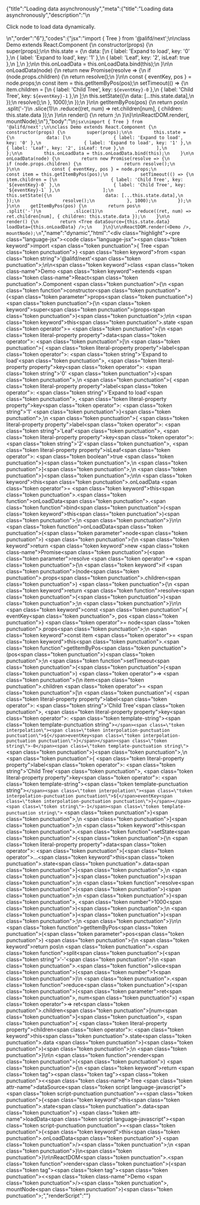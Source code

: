 {"title":"Loading data asynchronously","meta":{"title":"Loading data asynchronously","description":"\n<p>Click node to load data dynamically.</p>\n","order":"6"},"codes":{"jsx":"import { Tree } from '@alifd/next';\n\nclass Demo extends React.Component {\n    constructor(props) {\n        super(props);\n\n        this.state = {\n            data: [\n                { label: 'Expand to load', key: '0' },\n                { label: 'Expand to load', key: '1' },\n                { label: 'Leaf', key: '2', isLeaf: true },\n            ],\n        };\n\n        this.onLoadData = this.onLoadData.bind(this);\n    }\n\n    onLoadData(node) {\n        return new Promise(resolve => {\n            if (node.props.children) {\n                return resolve();\n            }\n\n            const { eventKey, pos } = node.props;\n            const item = this.getItemByPos(pos);\n            setTimeout(() => {\n                item.children = [\n                    { label: 'Child Tree', key: `${eventKey}-0` },\n                    { label: 'Child Tree', key: `${eventKey}-1` },\n                ];\n                this.setState({\n                    data: [...this.state.data],\n                });\n                resolve();\n            }, 1000);\n        });\n    }\n\n    getItemByPos(pos) {\n        return pos\n            .split('-')\n            .slice(1)\n            .reduce((ret, num) => ret.children[num], { children: this.state.data });\n    }\n\n    render() {\n        return <Tree dataSource={this.state.data} loadData={this.onLoadData} />;\n    }\n}\n\nReactDOM.render(<Demo />, mountNode);\n"},"body":"\n````jsx\nimport { Tree } from '@alifd/next';\n\nclass Demo extends React.Component {\n    constructor(props) {\n        super(props);\n\n        this.state = {\n            data: [\n                { label: 'Expand to load', key: '0' },\n                { label: 'Expand to load', key: '1' },\n                { label: 'Leaf', key: '2', isLeaf: true },\n            ],\n        };\n\n        this.onLoadData = this.onLoadData.bind(this);\n    }\n\n    onLoadData(node) {\n        return new Promise(resolve => {\n            if (node.props.children) {\n                return resolve();\n            }\n\n            const { eventKey, pos } = node.props;\n            const item = this.getItemByPos(pos);\n            setTimeout(() => {\n                item.children = [\n                    { label: 'Child Tree', key: `${eventKey}-0` },\n                    { label: 'Child Tree', key: `${eventKey}-1` },\n                ];\n                this.setState({\n                    data: [...this.state.data],\n                });\n                resolve();\n            }, 1000);\n        });\n    }\n\n    getItemByPos(pos) {\n        return pos\n            .split('-')\n            .slice(1)\n            .reduce((ret, num) => ret.children[num], { children: this.state.data });\n    }\n\n    render() {\n        return <Tree dataSource={this.state.data} loadData={this.onLoadData} />;\n    }\n}\n\nReactDOM.render(<Demo />, mountNode);\n````","name":"dynamic","html":"<script>(function(){'use strict';\n\nvar _createClass = function () { function defineProperties(target, props) { for (var i = 0; i < props.length; i++) { var descriptor = props[i]; descriptor.enumerable = descriptor.enumerable || false; descriptor.configurable = true; if (\"value\" in descriptor) descriptor.writable = true; Object.defineProperty(target, descriptor.key, descriptor); } } return function (Constructor, protoProps, staticProps) { if (protoProps) defineProperties(Constructor.prototype, protoProps); if (staticProps) defineProperties(Constructor, staticProps); return Constructor; }; }();\n\nvar _next = require('@alifd/next');\n\nfunction _toConsumableArray(arr) { if (Array.isArray(arr)) { for (var i = 0, arr2 = Array(arr.length); i < arr.length; i++) { arr2[i] = arr[i]; } return arr2; } else { return Array.from(arr); } }\n\nfunction _classCallCheck(instance, Constructor) { if (!(instance instanceof Constructor)) { throw new TypeError(\"Cannot call a class as a function\"); } }\n\nfunction _possibleConstructorReturn(self, call) { if (!self) { throw new ReferenceError(\"this hasn't been initialised - super() hasn't been called\"); } return call && (typeof call === \"object\" || typeof call === \"function\") ? call : self; }\n\nfunction _inherits(subClass, superClass) { if (typeof superClass !== \"function\" && superClass !== null) { throw new TypeError(\"Super expression must either be null or a function, not \" + typeof superClass); } subClass.prototype = Object.create(superClass && superClass.prototype, { constructor: { value: subClass, enumerable: false, writable: true, configurable: true } }); if (superClass) Object.setPrototypeOf ? Object.setPrototypeOf(subClass, superClass) : subClass.__proto__ = superClass; }\n\nvar Demo = function (_React$Component) {\n    _inherits(Demo, _React$Component);\n\n    function Demo(props) {\n        _classCallCheck(this, Demo);\n\n        var _this = _possibleConstructorReturn(this, (Demo.__proto__ || Object.getPrototypeOf(Demo)).call(this, props));\n\n        _this.state = {\n            data: [{ label: 'Expand to load', key: '0' }, { label: 'Expand to load', key: '1' }, { label: 'Leaf', key: '2', isLeaf: true }]\n        };\n\n        _this.onLoadData = _this.onLoadData.bind(_this);\n        return _this;\n    }\n\n    _createClass(Demo, [{\n        key: 'onLoadData',\n        value: function onLoadData(node) {\n            var _this2 = this;\n\n            return new Promise(function (resolve) {\n                if (node.props.children) {\n                    return resolve();\n                }\n\n                var _node$props = node.props,\n                    eventKey = _node$props.eventKey,\n                    pos = _node$props.pos;\n\n                var item = _this2.getItemByPos(pos);\n                setTimeout(function () {\n                    item.children = [{ label: 'Child Tree', key: eventKey + '-0' }, { label: 'Child Tree', key: eventKey + '-1' }];\n                    _this2.setState({\n                        data: [].concat(_toConsumableArray(_this2.state.data))\n                    });\n                    resolve();\n                }, 1000);\n            });\n        }\n    }, {\n        key: 'getItemByPos',\n        value: function getItemByPos(pos) {\n            return pos.split('-').slice(1).reduce(function (ret, num) {\n                return ret.children[num];\n            }, { children: this.state.data });\n        }\n    }, {\n        key: 'render',\n        value: function render() {\n            return React.createElement(_next.Tree, { dataSource: this.state.data, loadData: this.onLoadData });\n        }\n    }]);\n\n    return Demo;\n}(React.Component);\n\nReactDOM.render(React.createElement(Demo, null), mountNode);})()</script><div class=\"highlight\"><pre class=\"language-jsx\"><code class=\"language-jsx\"><span class=\"token keyword\">import</span> <span class=\"token punctuation\">{</span> Tree <span class=\"token punctuation\">}</span> <span class=\"token keyword\">from</span> <span class=\"token string\">'@alifd/next'</span><span class=\"token punctuation\">;</span>\n\n<span class=\"token keyword\">class</span> <span class=\"token class-name\">Demo</span> <span class=\"token keyword\">extends</span> <span class=\"token class-name\">React<span class=\"token punctuation\">.</span>Component</span> <span class=\"token punctuation\">{</span>\n    <span class=\"token function\">constructor</span><span class=\"token punctuation\">(</span><span class=\"token parameter\">props</span><span class=\"token punctuation\">)</span> <span class=\"token punctuation\">{</span>\n        <span class=\"token keyword\">super</span><span class=\"token punctuation\">(</span>props<span class=\"token punctuation\">)</span><span class=\"token punctuation\">;</span>\n\n        <span class=\"token keyword\">this</span><span class=\"token punctuation\">.</span>state <span class=\"token operator\">=</span> <span class=\"token punctuation\">{</span>\n            <span class=\"token literal-property property\">data</span><span class=\"token operator\">:</span> <span class=\"token punctuation\">[</span>\n                <span class=\"token punctuation\">{</span> <span class=\"token literal-property property\">label</span><span class=\"token operator\">:</span> <span class=\"token string\">'Expand to load'</span><span class=\"token punctuation\">,</span> <span class=\"token literal-property property\">key</span><span class=\"token operator\">:</span> <span class=\"token string\">'0'</span> <span class=\"token punctuation\">}</span><span class=\"token punctuation\">,</span>\n                <span class=\"token punctuation\">{</span> <span class=\"token literal-property property\">label</span><span class=\"token operator\">:</span> <span class=\"token string\">'Expand to load'</span><span class=\"token punctuation\">,</span> <span class=\"token literal-property property\">key</span><span class=\"token operator\">:</span> <span class=\"token string\">'1'</span> <span class=\"token punctuation\">}</span><span class=\"token punctuation\">,</span>\n                <span class=\"token punctuation\">{</span> <span class=\"token literal-property property\">label</span><span class=\"token operator\">:</span> <span class=\"token string\">'Leaf'</span><span class=\"token punctuation\">,</span> <span class=\"token literal-property property\">key</span><span class=\"token operator\">:</span> <span class=\"token string\">'2'</span><span class=\"token punctuation\">,</span> <span class=\"token literal-property property\">isLeaf</span><span class=\"token operator\">:</span> <span class=\"token boolean\">true</span> <span class=\"token punctuation\">}</span><span class=\"token punctuation\">,</span>\n            <span class=\"token punctuation\">]</span><span class=\"token punctuation\">,</span>\n        <span class=\"token punctuation\">}</span><span class=\"token punctuation\">;</span>\n\n        <span class=\"token keyword\">this</span><span class=\"token punctuation\">.</span>onLoadData <span class=\"token operator\">=</span> <span class=\"token keyword\">this</span><span class=\"token punctuation\">.</span><span class=\"token function\">onLoadData</span><span class=\"token punctuation\">.</span><span class=\"token function\">bind</span><span class=\"token punctuation\">(</span><span class=\"token keyword\">this</span><span class=\"token punctuation\">)</span><span class=\"token punctuation\">;</span>\n    <span class=\"token punctuation\">}</span>\n\n    <span class=\"token function\">onLoadData</span><span class=\"token punctuation\">(</span><span class=\"token parameter\">node</span><span class=\"token punctuation\">)</span> <span class=\"token punctuation\">{</span>\n        <span class=\"token keyword\">return</span> <span class=\"token keyword\">new</span> <span class=\"token class-name\">Promise</span><span class=\"token punctuation\">(</span><span class=\"token parameter\">resolve</span> <span class=\"token operator\">=></span> <span class=\"token punctuation\">{</span>\n            <span class=\"token keyword\">if</span> <span class=\"token punctuation\">(</span>node<span class=\"token punctuation\">.</span>props<span class=\"token punctuation\">.</span>children<span class=\"token punctuation\">)</span> <span class=\"token punctuation\">{</span>\n                <span class=\"token keyword\">return</span> <span class=\"token function\">resolve</span><span class=\"token punctuation\">(</span><span class=\"token punctuation\">)</span><span class=\"token punctuation\">;</span>\n            <span class=\"token punctuation\">}</span>\n\n            <span class=\"token keyword\">const</span> <span class=\"token punctuation\">{</span> eventKey<span class=\"token punctuation\">,</span> pos <span class=\"token punctuation\">}</span> <span class=\"token operator\">=</span> node<span class=\"token punctuation\">.</span>props<span class=\"token punctuation\">;</span>\n            <span class=\"token keyword\">const</span> item <span class=\"token operator\">=</span> <span class=\"token keyword\">this</span><span class=\"token punctuation\">.</span><span class=\"token function\">getItemByPos</span><span class=\"token punctuation\">(</span>pos<span class=\"token punctuation\">)</span><span class=\"token punctuation\">;</span>\n            <span class=\"token function\">setTimeout</span><span class=\"token punctuation\">(</span><span class=\"token punctuation\">(</span><span class=\"token punctuation\">)</span> <span class=\"token operator\">=></span> <span class=\"token punctuation\">{</span>\n                item<span class=\"token punctuation\">.</span>children <span class=\"token operator\">=</span> <span class=\"token punctuation\">[</span>\n                    <span class=\"token punctuation\">{</span> <span class=\"token literal-property property\">label</span><span class=\"token operator\">:</span> <span class=\"token string\">'Child Tree'</span><span class=\"token punctuation\">,</span> <span class=\"token literal-property property\">key</span><span class=\"token operator\">:</span> <span class=\"token template-string\"><span class=\"token template-punctuation string\">`</span><span class=\"token interpolation\"><span class=\"token interpolation-punctuation punctuation\">${</span>eventKey<span class=\"token interpolation-punctuation punctuation\">}</span></span><span class=\"token string\">-0</span><span class=\"token template-punctuation string\">`</span></span> <span class=\"token punctuation\">}</span><span class=\"token punctuation\">,</span>\n                    <span class=\"token punctuation\">{</span> <span class=\"token literal-property property\">label</span><span class=\"token operator\">:</span> <span class=\"token string\">'Child Tree'</span><span class=\"token punctuation\">,</span> <span class=\"token literal-property property\">key</span><span class=\"token operator\">:</span> <span class=\"token template-string\"><span class=\"token template-punctuation string\">`</span><span class=\"token interpolation\"><span class=\"token interpolation-punctuation punctuation\">${</span>eventKey<span class=\"token interpolation-punctuation punctuation\">}</span></span><span class=\"token string\">-1</span><span class=\"token template-punctuation string\">`</span></span> <span class=\"token punctuation\">}</span><span class=\"token punctuation\">,</span>\n                <span class=\"token punctuation\">]</span><span class=\"token punctuation\">;</span>\n                <span class=\"token keyword\">this</span><span class=\"token punctuation\">.</span><span class=\"token function\">setState</span><span class=\"token punctuation\">(</span><span class=\"token punctuation\">{</span>\n                    <span class=\"token literal-property property\">data</span><span class=\"token operator\">:</span> <span class=\"token punctuation\">[</span><span class=\"token operator\">...</span><span class=\"token keyword\">this</span><span class=\"token punctuation\">.</span>state<span class=\"token punctuation\">.</span>data<span class=\"token punctuation\">]</span><span class=\"token punctuation\">,</span>\n                <span class=\"token punctuation\">}</span><span class=\"token punctuation\">)</span><span class=\"token punctuation\">;</span>\n                <span class=\"token function\">resolve</span><span class=\"token punctuation\">(</span><span class=\"token punctuation\">)</span><span class=\"token punctuation\">;</span>\n            <span class=\"token punctuation\">}</span><span class=\"token punctuation\">,</span> <span class=\"token number\">1000</span><span class=\"token punctuation\">)</span><span class=\"token punctuation\">;</span>\n        <span class=\"token punctuation\">}</span><span class=\"token punctuation\">)</span><span class=\"token punctuation\">;</span>\n    <span class=\"token punctuation\">}</span>\n\n    <span class=\"token function\">getItemByPos</span><span class=\"token punctuation\">(</span><span class=\"token parameter\">pos</span><span class=\"token punctuation\">)</span> <span class=\"token punctuation\">{</span>\n        <span class=\"token keyword\">return</span> pos\n            <span class=\"token punctuation\">.</span><span class=\"token function\">split</span><span class=\"token punctuation\">(</span><span class=\"token string\">'-'</span><span class=\"token punctuation\">)</span>\n            <span class=\"token punctuation\">.</span><span class=\"token function\">slice</span><span class=\"token punctuation\">(</span><span class=\"token number\">1</span><span class=\"token punctuation\">)</span>\n            <span class=\"token punctuation\">.</span><span class=\"token function\">reduce</span><span class=\"token punctuation\">(</span><span class=\"token punctuation\">(</span><span class=\"token parameter\">ret<span class=\"token punctuation\">,</span> num</span><span class=\"token punctuation\">)</span> <span class=\"token operator\">=></span> ret<span class=\"token punctuation\">.</span>children<span class=\"token punctuation\">[</span>num<span class=\"token punctuation\">]</span><span class=\"token punctuation\">,</span> <span class=\"token punctuation\">{</span> <span class=\"token literal-property property\">children</span><span class=\"token operator\">:</span> <span class=\"token keyword\">this</span><span class=\"token punctuation\">.</span>state<span class=\"token punctuation\">.</span>data <span class=\"token punctuation\">}</span><span class=\"token punctuation\">)</span><span class=\"token punctuation\">;</span>\n    <span class=\"token punctuation\">}</span>\n\n    <span class=\"token function\">render</span><span class=\"token punctuation\">(</span><span class=\"token punctuation\">)</span> <span class=\"token punctuation\">{</span>\n        <span class=\"token keyword\">return</span> <span class=\"token tag\"><span class=\"token tag\"><span class=\"token punctuation\">&lt;</span><span class=\"token class-name\">Tree</span></span> <span class=\"token attr-name\">dataSource</span><span class=\"token script language-javascript\"><span class=\"token script-punctuation punctuation\">=</span><span class=\"token punctuation\">{</span><span class=\"token keyword\">this</span><span class=\"token punctuation\">.</span>state<span class=\"token punctuation\">.</span>data<span class=\"token punctuation\">}</span></span> <span class=\"token attr-name\">loadData</span><span class=\"token script language-javascript\"><span class=\"token script-punctuation punctuation\">=</span><span class=\"token punctuation\">{</span><span class=\"token keyword\">this</span><span class=\"token punctuation\">.</span>onLoadData<span class=\"token punctuation\">}</span></span> <span class=\"token punctuation\">/></span></span><span class=\"token punctuation\">;</span>\n    <span class=\"token punctuation\">}</span>\n<span class=\"token punctuation\">}</span>\n\nReactDOM<span class=\"token punctuation\">.</span><span class=\"token function\">render</span><span class=\"token punctuation\">(</span><span class=\"token tag\"><span class=\"token tag\"><span class=\"token punctuation\">&lt;</span><span class=\"token class-name\">Demo</span></span> <span class=\"token punctuation\">/></span></span><span class=\"token punctuation\">,</span> mountNode<span class=\"token punctuation\">)</span><span class=\"token punctuation\">;</span></code></pre></div>","renderScript":"<script>(function(){'use strict';\n\nvar _createClass = function () { function defineProperties(target, props) { for (var i = 0; i < props.length; i++) { var descriptor = props[i]; descriptor.enumerable = descriptor.enumerable || false; descriptor.configurable = true; if (\"value\" in descriptor) descriptor.writable = true; Object.defineProperty(target, descriptor.key, descriptor); } } return function (Constructor, protoProps, staticProps) { if (protoProps) defineProperties(Constructor.prototype, protoProps); if (staticProps) defineProperties(Constructor, staticProps); return Constructor; }; }();\n\nvar _reactLive = require('react-live');\n\nvar _next = require('@alifd/next');\n\nfunction _toConsumableArray(arr) { if (Array.isArray(arr)) { for (var i = 0, arr2 = Array(arr.length); i < arr.length; i++) { arr2[i] = arr[i]; } return arr2; } else { return Array.from(arr); } }\n\nfunction _classCallCheck(instance, Constructor) { if (!(instance instanceof Constructor)) { throw new TypeError(\"Cannot call a class as a function\"); } }\n\nfunction _possibleConstructorReturn(self, call) { if (!self) { throw new ReferenceError(\"this hasn't been initialised - super() hasn't been called\"); } return call && (typeof call === \"object\" || typeof call === \"function\") ? call : self; }\n\nfunction _inherits(subClass, superClass) { if (typeof superClass !== \"function\" && superClass !== null) { throw new TypeError(\"Super expression must either be null or a function, not \" + typeof superClass); } subClass.prototype = Object.create(superClass && superClass.prototype, { constructor: { value: subClass, enumerable: false, writable: true, configurable: true } }); if (superClass) Object.setPrototypeOf ? Object.setPrototypeOf(subClass, superClass) : subClass.__proto__ = superClass; }\n\nwindow.demoNames.push('dynamicEnUs');\n\n\nwindow.dynamicEnUsRenderScript = function dynamicEnUsRenderScript(liveDemo) {\n    var mountNode = document.getElementById('dynamicEnUs-mount');\n    if (liveDemo === \"false\") {\n        document.getElementById('dynamicEnUs-body').innerHTML = '<pre class=\"language-jsx\"><code class=\"language-jsx\"><span class=\"token keyword\">import</span> <span class=\"token punctuation\">{</span> Tree <span class=\"token punctuation\">}</span> <span class=\"token keyword\">from</span> <span class=\"token string\">\\'@alifd/next\\'</span><span class=\"token punctuation\">;</span>\\n\\n<span class=\"token keyword\">class</span> <span class=\"token class-name\">Demo</span> <span class=\"token keyword\">extends</span> <span class=\"token class-name\">React<span class=\"token punctuation\">.</span>Component</span> <span class=\"token punctuation\">{</span>\\n    <span class=\"token function\">constructor</span><span class=\"token punctuation\">(</span><span class=\"token parameter\">props</span><span class=\"token punctuation\">)</span> <span class=\"token punctuation\">{</span>\\n        <span class=\"token keyword\">super</span><span class=\"token punctuation\">(</span>props<span class=\"token punctuation\">)</span><span class=\"token punctuation\">;</span>\\n\\n        <span class=\"token keyword\">this</span><span class=\"token punctuation\">.</span>state <span class=\"token operator\">=</span> <span class=\"token punctuation\">{</span>\\n            <span class=\"token literal-property property\">data</span><span class=\"token operator\">:</span> <span class=\"token punctuation\">[</span>\\n                <span class=\"token punctuation\">{</span> <span class=\"token literal-property property\">label</span><span class=\"token operator\">:</span> <span class=\"token string\">\\'Expand to load\\'</span><span class=\"token punctuation\">,</span> <span class=\"token literal-property property\">key</span><span class=\"token operator\">:</span> <span class=\"token string\">\\'0\\'</span> <span class=\"token punctuation\">}</span><span class=\"token punctuation\">,</span>\\n                <span class=\"token punctuation\">{</span> <span class=\"token literal-property property\">label</span><span class=\"token operator\">:</span> <span class=\"token string\">\\'Expand to load\\'</span><span class=\"token punctuation\">,</span> <span class=\"token literal-property property\">key</span><span class=\"token operator\">:</span> <span class=\"token string\">\\'1\\'</span> <span class=\"token punctuation\">}</span><span class=\"token punctuation\">,</span>\\n                <span class=\"token punctuation\">{</span> <span class=\"token literal-property property\">label</span><span class=\"token operator\">:</span> <span class=\"token string\">\\'Leaf\\'</span><span class=\"token punctuation\">,</span> <span class=\"token literal-property property\">key</span><span class=\"token operator\">:</span> <span class=\"token string\">\\'2\\'</span><span class=\"token punctuation\">,</span> <span class=\"token literal-property property\">isLeaf</span><span class=\"token operator\">:</span> <span class=\"token boolean\">true</span> <span class=\"token punctuation\">}</span><span class=\"token punctuation\">,</span>\\n            <span class=\"token punctuation\">]</span><span class=\"token punctuation\">,</span>\\n        <span class=\"token punctuation\">}</span><span class=\"token punctuation\">;</span>\\n\\n        <span class=\"token keyword\">this</span><span class=\"token punctuation\">.</span>onLoadData <span class=\"token operator\">=</span> <span class=\"token keyword\">this</span><span class=\"token punctuation\">.</span><span class=\"token function\">onLoadData</span><span class=\"token punctuation\">.</span><span class=\"token function\">bind</span><span class=\"token punctuation\">(</span><span class=\"token keyword\">this</span><span class=\"token punctuation\">)</span><span class=\"token punctuation\">;</span>\\n    <span class=\"token punctuation\">}</span>\\n\\n    <span class=\"token function\">onLoadData</span><span class=\"token punctuation\">(</span><span class=\"token parameter\">node</span><span class=\"token punctuation\">)</span> <span class=\"token punctuation\">{</span>\\n        <span class=\"token keyword\">return</span> <span class=\"token keyword\">new</span> <span class=\"token class-name\">Promise</span><span class=\"token punctuation\">(</span><span class=\"token parameter\">resolve</span> <span class=\"token operator\">=></span> <span class=\"token punctuation\">{</span>\\n            <span class=\"token keyword\">if</span> <span class=\"token punctuation\">(</span>node<span class=\"token punctuation\">.</span>props<span class=\"token punctuation\">.</span>children<span class=\"token punctuation\">)</span> <span class=\"token punctuation\">{</span>\\n                <span class=\"token keyword\">return</span> <span class=\"token function\">resolve</span><span class=\"token punctuation\">(</span><span class=\"token punctuation\">)</span><span class=\"token punctuation\">;</span>\\n            <span class=\"token punctuation\">}</span>\\n\\n            <span class=\"token keyword\">const</span> <span class=\"token punctuation\">{</span> eventKey<span class=\"token punctuation\">,</span> pos <span class=\"token punctuation\">}</span> <span class=\"token operator\">=</span> node<span class=\"token punctuation\">.</span>props<span class=\"token punctuation\">;</span>\\n            <span class=\"token keyword\">const</span> item <span class=\"token operator\">=</span> <span class=\"token keyword\">this</span><span class=\"token punctuation\">.</span><span class=\"token function\">getItemByPos</span><span class=\"token punctuation\">(</span>pos<span class=\"token punctuation\">)</span><span class=\"token punctuation\">;</span>\\n            <span class=\"token function\">setTimeout</span><span class=\"token punctuation\">(</span><span class=\"token punctuation\">(</span><span class=\"token punctuation\">)</span> <span class=\"token operator\">=></span> <span class=\"token punctuation\">{</span>\\n                item<span class=\"token punctuation\">.</span>children <span class=\"token operator\">=</span> <span class=\"token punctuation\">[</span>\\n                    <span class=\"token punctuation\">{</span> <span class=\"token literal-property property\">label</span><span class=\"token operator\">:</span> <span class=\"token string\">\\'Child Tree\\'</span><span class=\"token punctuation\">,</span> <span class=\"token literal-property property\">key</span><span class=\"token operator\">:</span> <span class=\"token template-string\"><span class=\"token template-punctuation string\">{backquote}</span><span class=\"token interpolation\"><span class=\"token interpolation-punctuation punctuation\">{dollar}{</span>eventKey<span class=\"token interpolation-punctuation punctuation\">}</span></span><span class=\"token string\">-0</span><span class=\"token template-punctuation string\">{backquote}</span></span> <span class=\"token punctuation\">}</span><span class=\"token punctuation\">,</span>\\n                    <span class=\"token punctuation\">{</span> <span class=\"token literal-property property\">label</span><span class=\"token operator\">:</span> <span class=\"token string\">\\'Child Tree\\'</span><span class=\"token punctuation\">,</span> <span class=\"token literal-property property\">key</span><span class=\"token operator\">:</span> <span class=\"token template-string\"><span class=\"token template-punctuation string\">{backquote}</span><span class=\"token interpolation\"><span class=\"token interpolation-punctuation punctuation\">{dollar}{</span>eventKey<span class=\"token interpolation-punctuation punctuation\">}</span></span><span class=\"token string\">-1</span><span class=\"token template-punctuation string\">{backquote}</span></span> <span class=\"token punctuation\">}</span><span class=\"token punctuation\">,</span>\\n                <span class=\"token punctuation\">]</span><span class=\"token punctuation\">;</span>\\n                <span class=\"token keyword\">this</span><span class=\"token punctuation\">.</span><span class=\"token function\">setState</span><span class=\"token punctuation\">(</span><span class=\"token punctuation\">{</span>\\n                    <span class=\"token literal-property property\">data</span><span class=\"token operator\">:</span> <span class=\"token punctuation\">[</span><span class=\"token operator\">...</span><span class=\"token keyword\">this</span><span class=\"token punctuation\">.</span>state<span class=\"token punctuation\">.</span>data<span class=\"token punctuation\">]</span><span class=\"token punctuation\">,</span>\\n                <span class=\"token punctuation\">}</span><span class=\"token punctuation\">)</span><span class=\"token punctuation\">;</span>\\n                <span class=\"token function\">resolve</span><span class=\"token punctuation\">(</span><span class=\"token punctuation\">)</span><span class=\"token punctuation\">;</span>\\n            <span class=\"token punctuation\">}</span><span class=\"token punctuation\">,</span> <span class=\"token number\">1000</span><span class=\"token punctuation\">)</span><span class=\"token punctuation\">;</span>\\n        <span class=\"token punctuation\">}</span><span class=\"token punctuation\">)</span><span class=\"token punctuation\">;</span>\\n    <span class=\"token punctuation\">}</span>\\n\\n    <span class=\"token function\">getItemByPos</span><span class=\"token punctuation\">(</span><span class=\"token parameter\">pos</span><span class=\"token punctuation\">)</span> <span class=\"token punctuation\">{</span>\\n        <span class=\"token keyword\">return</span> pos\\n            <span class=\"token punctuation\">.</span><span class=\"token function\">split</span><span class=\"token punctuation\">(</span><span class=\"token string\">\\'-\\'</span><span class=\"token punctuation\">)</span>\\n            <span class=\"token punctuation\">.</span><span class=\"token function\">slice</span><span class=\"token punctuation\">(</span><span class=\"token number\">1</span><span class=\"token punctuation\">)</span>\\n            <span class=\"token punctuation\">.</span><span class=\"token function\">reduce</span><span class=\"token punctuation\">(</span><span class=\"token punctuation\">(</span><span class=\"token parameter\">ret<span class=\"token punctuation\">,</span> num</span><span class=\"token punctuation\">)</span> <span class=\"token operator\">=></span> ret<span class=\"token punctuation\">.</span>children<span class=\"token punctuation\">[</span>num<span class=\"token punctuation\">]</span><span class=\"token punctuation\">,</span> <span class=\"token punctuation\">{</span> <span class=\"token literal-property property\">children</span><span class=\"token operator\">:</span> <span class=\"token keyword\">this</span><span class=\"token punctuation\">.</span>state<span class=\"token punctuation\">.</span>data <span class=\"token punctuation\">}</span><span class=\"token punctuation\">)</span><span class=\"token punctuation\">;</span>\\n    <span class=\"token punctuation\">}</span>\\n\\n    <span class=\"token function\">render</span><span class=\"token punctuation\">(</span><span class=\"token punctuation\">)</span> <span class=\"token punctuation\">{</span>\\n        <span class=\"token keyword\">return</span> <span class=\"token tag\"><span class=\"token tag\"><span class=\"token punctuation\">&lt;</span><span class=\"token class-name\">Tree</span></span> <span class=\"token attr-name\">dataSource</span><span class=\"token script language-javascript\"><span class=\"token script-punctuation punctuation\">=</span><span class=\"token punctuation\">{</span><span class=\"token keyword\">this</span><span class=\"token punctuation\">.</span>state<span class=\"token punctuation\">.</span>data<span class=\"token punctuation\">}</span></span> <span class=\"token attr-name\">loadData</span><span class=\"token script language-javascript\"><span class=\"token script-punctuation punctuation\">=</span><span class=\"token punctuation\">{</span><span class=\"token keyword\">this</span><span class=\"token punctuation\">.</span>onLoadData<span class=\"token punctuation\">}</span></span> <span class=\"token punctuation\">/></span></span><span class=\"token punctuation\">;</span>\\n    <span class=\"token punctuation\">}</span>\\n<span class=\"token punctuation\">}</span>\\n\\nReactDOM<span class=\"token punctuation\">.</span><span class=\"token function\">render</span><span class=\"token punctuation\">(</span><span class=\"token tag\"><span class=\"token tag\"><span class=\"token punctuation\">&lt;</span><span class=\"token class-name\">Demo</span></span> <span class=\"token punctuation\">/></span></span><span class=\"token punctuation\">,</span> mountNode<span class=\"token punctuation\">)</span><span class=\"token punctuation\">;</span>\\n</code></pre>\\n'.replace(/{backquote}/g, '`').replace(/{dollar}/g, '$');\n\n        var Demo = function (_React$Component) {\n            _inherits(Demo, _React$Component);\n\n            function Demo(props) {\n                _classCallCheck(this, Demo);\n\n                var _this = _possibleConstructorReturn(this, (Demo.__proto__ || Object.getPrototypeOf(Demo)).call(this, props));\n\n                _this.state = {\n                    data: [{ label: 'Expand to load', key: '0' }, { label: 'Expand to load', key: '1' }, { label: 'Leaf', key: '2', isLeaf: true }]\n                };\n\n                _this.onLoadData = _this.onLoadData.bind(_this);\n                return _this;\n            }\n\n            _createClass(Demo, [{\n                key: 'onLoadData',\n                value: function onLoadData(node) {\n                    var _this2 = this;\n\n                    return new Promise(function (resolve) {\n                        if (node.props.children) {\n                            return resolve();\n                        }\n\n                        var _node$props = node.props,\n                            eventKey = _node$props.eventKey,\n                            pos = _node$props.pos;\n\n                        var item = _this2.getItemByPos(pos);\n                        setTimeout(function () {\n                            item.children = [{ label: 'Child Tree', key: eventKey + '-0' }, { label: 'Child Tree', key: eventKey + '-1' }];\n                            _this2.setState({\n                                data: [].concat(_toConsumableArray(_this2.state.data))\n                            });\n                            resolve();\n                        }, 1000);\n                    });\n                }\n            }, {\n                key: 'getItemByPos',\n                value: function getItemByPos(pos) {\n                    return pos.split('-').slice(1).reduce(function (ret, num) {\n                        return ret.children[num];\n                    }, { children: this.state.data });\n                }\n            }, {\n                key: 'render',\n                value: function render() {\n                    return React.createElement(_next.Tree, { dataSource: this.state.data, loadData: this.onLoadData });\n                }\n            }]);\n\n            return Demo;\n        }(React.Component);\n\n        ReactDOM.render(React.createElement(Demo, null), mountNode);\n\n        return;\n    }\n\n    var dynamicEnUsLiveScript = 'class Demo extends React.Component {\\n  constructor(props) {\\n    super(props);\\n\\n    this.state = {\\n      data: [\\n        { label: \"Expand to load\", key: \"0\" },\\n        { label: \"Expand to load\", key: \"1\" },\\n        { label: \"Leaf\", key: \"2\", isLeaf: true }\\n      ]\\n    };\\n\\n    this.onLoadData = this.onLoadData.bind(this);\\n  }\\n\\n  onLoadData(node) {\\n    return new Promise(resolve => {\\n      if (node.props.children) {\\n        return resolve();\\n      }\\n\\n      const { eventKey, pos } = node.props;\\n      const item = this.getItemByPos(pos);\\n      setTimeout(() => {\\n        item.children = [\\n          { label: \"Child Tree\", key: `${eventKey}-0` },\\n          { label: \"Child Tree\", key: `${eventKey}-1` }\\n        ];\\n        this.setState({\\n          data: [...this.state.data]\\n        });\\n        resolve();\\n      }, 1000);\\n    });\\n  }\\n\\n  getItemByPos(pos) {\\n    return pos\\n      .split(\"-\")\\n      .slice(1)\\n      .reduce((ret, num) => ret.children[num], { children: this.state.data });\\n  }\\n\\n  render() {\\n    return <Tree dataSource={this.state.data} loadData={this.onLoadData} />;\\n  }\\n}\\n\\nReactDOM.render(<Demo />, mountNode);';\n    var emptyTheme = {\n        plain: {},\n        styles: [{\n            types: [],\n            styles: {}\n        }]\n    };\n\n    function renderAfter() {\n        ReactDOM.render(React.createElement(\n            _next.Balloon.Tooltip,\n            {\n                align: 't',\n                style: { maxWidth: 320 },\n                trigger: React.createElement('div', {\n                    dangerouslySetInnerHTML: {\n                        __html: '<pre class=\"language-jsx\"><code class=\"language-jsx\"><span class=\"token keyword\">import</span> <span class=\"token punctuation\">{</span> Tree <span class=\"token punctuation\">}</span> <span class=\"token keyword\">from</span> <span class=\"token string\">\\'@alifd/next\\'</span><span class=\"token punctuation\">;</span>\\n</code></pre>\\n'\n                    }\n                })\n            },\n            '\\u7F16\\u8F91\\u6A21\\u5F0F\\u6682\\u4E0D\\u652F\\u6301\\u4FEE\\u6539\\u4F9D\\u8D56\\u5F15\\u5165'\n        ), document.getElementById('dynamicEnUs-live-import'));\n    }\n\n    var LiveRenderer = function (_React$Component2) {\n        _inherits(LiveRenderer, _React$Component2);\n\n        function LiveRenderer(props) {\n            _classCallCheck(this, LiveRenderer);\n\n            var _this3 = _possibleConstructorReturn(this, (LiveRenderer.__proto__ || Object.getPrototypeOf(LiveRenderer)).call(this, props));\n\n            _this3.onBlur = function () {\n                var time = new Date().getTime();\n                window.top.postMessage({\n                    type: 'ReactLiveEdit',\n                    from: 'demo',\n                    body: { name: 'dynamicEnUs', component: 'Tree', time: time }\n                }, '*');\n            };\n\n            return _this3;\n        }\n\n        _createClass(LiveRenderer, [{\n            key: 'componentDidMount',\n            value: function componentDidMount() {\n                renderAfter();\n            }\n        }, {\n            key: 'render',\n            value: function render() {\n                return React.createElement(\n                    _reactLive.LiveProvider,\n                    {\n                        code: dynamicEnUsLiveScript,\n                        scope: { Tree: _next.Tree, mountNode: mountNode },\n                        noInline: true },\n                    React.createElement(\n                        'div',\n                        { id: 'dynamicEnUs-live-editor' },\n                        React.createElement(_reactLive.LiveError, { id: 'dynamicEnUs-live-error', className: 'react-live-error' }),\n                        React.createElement('div', { id: 'dynamicEnUs-live-import' }),\n                        React.createElement(\n                            'div',\n                            { id: 'dynamicEnUs-live-body', className: 'react-live-body' },\n                            React.createElement(_reactLive.LiveEditor, { theme: emptyTheme, onBlur: this.onBlur })\n                        ),\n                        React.createElement('div', { id: 'dynamicEnUs-live-css' })\n                    ),\n                    React.createElement(_reactLive.LivePreview, null)\n                );\n            }\n        }]);\n\n        return LiveRenderer;\n    }(React.Component);\n\n    ReactDOM.render(React.createElement(LiveRenderer, null), document.getElementById('dynamicEnUs-body'));\n    return;\n};\n\nwindow.renderFuncs.push(dynamicEnUsRenderScript);\n\nfunction onRiddleOrCodePenClick(type) {\n    var time = new Date().getTime();\n    window.top.postMessage({\n        type: 'RiddleOrCodePenClick',\n        from: 'demo',\n        body: { name: 'dynamicEnUs', component: 'Tree', type: type, time: time }\n    }, '*');\n}\nReactDOM.render(React.createElement(\n    _next.Balloon.Tooltip,\n    {\n        align: 'b',\n        style: { maxWidth: 400 },\n        trigger: React.createElement(\n            'span',\n            { role: 'img', className: 'op-icon', onClick: function onClick() {\n                    return onRiddleOrCodePenClick('O2');\n                } },\n            React.createElement(\n                'svg',\n                { viewBox: '0 0 18 18', version: '1.1' },\n                React.createElement(\n                    'g',\n                    { id: '\\u9875\\u9762-1', stroke: 'none', 'stroke-width': '1', fill: 'none', 'fill-rule': 'evenodd', 'stroke-opacity': '0.45' },\n                    React.createElement(\n                        'g',\n                        { id: '\\u7F16\\u7EC4-16', transform: 'translate(1.000000, 1.031385)', 'fill-rule': 'nonzero', stroke: '#000000', 'stroke-width': '1' },\n                        React.createElement('path', { d: 'M7.99320628,15.9864125 C3.58572657,15.9864125 2.27373675e-13,12.400686 2.27373675e-13,7.99320627 C2.27373675e-13,3.58572655 3.58572657,-1.70530257e-13 7.99320628,-1.70530257e-13 C12.400686,-1.70530257e-13 15.9864126,3.58572655 15.9864126,7.99320627 C15.9864126,8.42039157 15.6400618,8.76674238 15.2128765,8.76674238 C14.7856912,8.76674238 14.4393404,8.42039157 14.4393404,7.99320627 C14.4393404,4.43880793 11.5476691,1.54707218 7.99320628,1.54707218 C4.43874348,1.54707218 1.54707218,4.43880793 1.54707218,7.99320627 C1.54707218,11.5476691 4.43874348,14.4393404 7.99320628,14.4393404 C8.43115662,14.4393404 8.86852684,14.3952488 9.29313367,14.3084194 C9.7112944,14.2223635 10.1204305,14.492521 10.2060352,14.9110685 C10.2917043,15.3296804 10.0218692,15.7383653 9.60338611,15.82397 C9.07686588,15.9317494 8.53513277,15.9864125 7.99320628,15.9864125', id: 'path-2' }),\n                        React.createElement('path', { d: 'M14.8745616,14.4162764 C15.3159789,14.440487 15.5487088,14.6453304 15.5721741,15.0302087 C15.5487088,15.4398955 15.3394443,15.6441411 14.9442844,15.6441411 L11.9445701,15.6441411 C11.5025757,15.6441411 11.2817709,15.4398955 11.2817709,15.0302087 C11.2584018,14.9100526 11.3166804,14.7536303 11.4562221,14.5606432 C11.6420213,14.3439436 11.8279166,14.127244 12.0142928,13.9105444 C12.7817242,13.0680563 13.339795,12.369935 13.6886012,11.8156822 C13.8978657,11.5267494 14.002498,11.2378167 14.002498,10.9488839 C13.9556635,10.5154847 13.746399,10.2751724 13.3746083,10.226552 C13.0024329,10.226552 12.7347936,10.5036285 12.5724598,11.0572835 C12.432918,11.5148932 12.2350015,11.7315928 11.9793834,11.7073822 C11.537389,11.7073822 11.3167766,11.4906827 11.3167766,11.0572835 C11.4176783,9.98807895 11.9602374,9.32514076 12.9424518,9.05442834 C13.5415272,8.88931453 14.2250594,9.11615024 14.4346419,9.22243967 C15.0292798,9.52400928 15.3502647,10.075465 15.3976267,10.8766507 C15.3976267,11.5510596 14.8744655,12.5019474 13.8280468,13.7300113 C13.5489633,14.0674648 13.3625871,14.2960206 13.2698799,14.4162764 L14.8745616,14.4162764 Z', id: 'path-7' })\n                    )\n                )\n            )\n        ) },\n    React.createElement(\n        'span',\n        null,\n        '\\u5728O2\\u4E2D\\u6253\\u5F00'\n    )\n), document.getElementById('dynamicEnUs-O2'));\nReactDOM.render(React.createElement(\n    _next.Balloon.Tooltip,\n    {\n        align: 'b',\n        style: { maxWidth: 400 },\n        trigger: React.createElement(\n            'span',\n            { role: 'img', className: 'op-icon', onClick: function onClick() {\n                    return onRiddleOrCodePenClick('CodePen');\n                } },\n            React.createElement(\n                'svg',\n                { viewBox: '0 0 20 20', fill: 'currentColor' },\n                React.createElement('path', {\n                    d: 'M17.7207447,7.0537234 L10.2739362,2.0893617 C10.0952128,1.97021277 9.86223404,1.97021277 9.68404255,2.0893617 L2.23723404,7.0537234 C2.0893617,7.15212766 2.00053191,7.31861702 2.00053191,7.4962766 L2.00053191,12.4606383 C2.00053191,12.6382979 2.0893617,12.8047872 2.23723404,12.9031915 L9.68404255,17.8675532 C9.77340426,17.9271277 9.87606383,17.9569149 9.97925532,17.9569149 C10.0824468,17.9569149 10.1851064,17.9271277 10.2744681,17.8675532 L17.7212766,12.9031915 C17.8691489,12.8047872 17.9579787,12.6382979 17.9579787,12.4606383 L17.9579787,7.4962766 C17.9579787,7.31861702 17.8691489,7.15212766 17.7212766,7.0537234 L17.7207447,7.0537234 Z M9.9787234,11.8218085 L7.2143617,9.9787234 L9.9787234,8.1356383 L12.7430851,9.9787234 L9.9787234,11.8218085 Z M10.5106383,7.21170213 L10.5106383,3.52553191 L16.4664894,7.4962766 L13.7021277,9.3393617 L10.5106383,7.21170213 Z M9.44680851,7.21170213 L6.25531915,9.3393617 L3.49095745,7.4962766 L9.44680851,3.52553191 L9.44680851,7.21170213 Z M5.2962766,9.9787234 L3.06382979,11.4670213 L3.06382979,8.49042553 L5.2962766,9.9787234 Z M6.25531915,10.6180851 L9.44680851,12.7457447 L9.44680851,16.4319149 L3.49095745,12.4611702 L6.25531915,10.6180851 Z M10.5106383,12.7457447 L13.7021277,10.6180851 L16.4664894,12.4611702 L10.5106383,16.4319149 L10.5106383,12.7457447 Z M14.6611702,9.9787234 L16.893617,8.49042553 L16.893617,11.4670213 L14.6611702,9.9787234 Z' })\n            )\n        ) },\n    React.createElement(\n        'span',\n        null,\n        '\\u5728CodePen\\u4E2D\\u6253\\u5F00'\n    )\n), document.getElementById('dynamicEnUs-CodePen'));\nReactDOM.render(React.createElement(\n    _next.Balloon.Tooltip,\n    {\n        align: 'b',\n        style: { maxWidth: 400 },\n        trigger: React.createElement(\n            'span',\n            { role: 'img', className: 'op-icon', onClick: function onClick() {\n                    return onRiddleOrCodePenClick('Riddle');\n                } },\n            React.createElement(\n                'svg',\n                { viewBox: '0 0 20 20', fill: 'currentColor' },\n                React.createElement('path', {\n                    d: 'M12.0135981,2 C14.9585189,2 17.345849,4.38716704 17.345849,7.33333333 C17.345849,9.38478693 16.1882418,11.1657179 14.4903288,12.0578577 L17.2084049,16.7658872 C17.2378708,16.8169235 17.2591949,16.8704263 17.2727803,16.9248914 C17.3474476,17.0262914 17.3916465,17.1520943 17.3916465,17.2882205 C17.3916465,17.628088 17.1161295,17.9036051 16.7762619,17.9036051 L2.81174505,17.9048498 C2.75007855,17.9255976 2.68404472,17.9368421 2.61538462,17.9368421 C2.27551708,17.9368421 2,17.661325 2,17.3214575 L2,4.90050552 C2,4.44767651 2.36696407,4.08058607 2.8201909,4.08058607 L2.8201909,4.08058607 L4.598,4.08 L4.59829061,3.64037695 C4.59829061,2.78210363 5.25867561,2.07778272 6.09736436,2.00602116 L6.23871411,2 Z M11.9839597,3.23076923 L6.23745245,3.23076923 C6.01143198,3.23076923 5.82905984,3.41419855 5.82905984,3.64047008 L5.82905984,3.64047008 L5.829,4.08 L11.5615101,4.08058607 C13.3089935,4.08058607 14.7370181,5.4476011 14.8334247,7.17082808 L14.8386124,7.35677655 C14.8386124,9.16616658 13.3721154,10.632967 11.5615101,10.632967 L11.5615101,10.632967 L10.299,10.632 L12.6155561,14.6429723 C12.7020335,14.7927556 12.7183875,14.9637818 12.6748043,15.1180362 C12.6779184,15.1342067 12.6786336,15.1513556 12.6786336,15.1686715 C12.6786336,15.508539 12.4031165,15.7840561 12.063249,15.7840561 L5.39477011,15.7840561 C5.33908357,15.7840561 5.28512459,15.7766596 5.23382202,15.7627953 L5.21367522,15.7639098 L5.21367522,15.7639098 C4.87380768,15.7639098 4.59829061,15.4883927 4.59829061,15.1485252 L4.598,5.323 L3.23076923,5.32307709 L3.23,16.672 L15.733,16.672 L13.0769083,12.0713449 C12.9069827,11.7770252 13.0078241,11.40068 13.3021438,11.2307544 C13.3538063,11.200927 13.4079962,11.1794424 13.4631533,11.1658825 C14.9972153,10.5673738 16.0854701,9.07745387 16.0854701,7.33333333 C16.0854701,5.06705157 14.2491614,3.23076923 11.9839597,3.23076923 L11.9839597,3.23076923 Z M11.7212434,5.32867389 L11.5688942,5.32307709 L5.829,5.323 L5.82905984,11.0261966 C5.82905984,11.0464748 5.83052125,11.0664018 5.83334393,11.0858783 L5.84579569,11.1428571 L5.829,11.142 L5.829,14.553 L11.142,14.553 L8.71393544,10.3467056 C8.54400168,10.0523717 8.64484792,9.67600839 8.93918185,9.50607462 C9.01663814,9.46135521 9.09977514,9.43538787 9.18333591,9.42676402 L9.18350929,9.40512829 L11.5688942,9.40512829 C12.6982428,9.40512829 13.6102561,8.49132999 13.6102561,7.36410269 C13.6102561,6.23662753 12.6963072,5.32307709 11.5688942,5.32307709 Z' })\n            )\n        ) },\n    React.createElement(\n        'span',\n        null,\n        '\\u5728Riddle\\u4E2D\\u6253\\u5F00'\n    )\n), document.getElementById('dynamicEnUs-Riddle'));\nReactDOM.render(React.createElement(\n    _next.Balloon.Tooltip,\n    {\n        align: 'b',\n        style: { maxWidth: 320 },\n        trigger: React.createElement(\n            'span',\n            { className: 'code-box-code-action', onClick: function onClick() {\n                    _next.Message.success('复制成功');\n                } },\n            React.createElement(\n                'svg',\n                { viewBox: '0 0 20 20', focusable: 'false', 'data-icon': 'snippets', width: '20px', height: '20px', fill: 'currentColor', 'aria-hidden': 'true' },\n                React.createElement('path', { d: 'M15,5 L15,18 L2,18 L2,5 L15,5 Z M14,6 L3,6 L3,17 L14,17 L14,6 Z M18,2 L18,15 L16,15 L16,13.999 L17,14 L17,3 L6,3 L6,4 L5,4 L5,2 L18,2 Z M9,8 L9,11 L12,11 L12,12 L9,12 L9,15 L8,15 L8,12 L5,12 L5,11 L8,11 L8,8 L9,8 Z' })\n            )\n        )\n    },\n    React.createElement(\n        'span',\n        null,\n        '\\u590D\\u5236\\u4EE3\\u7801'\n    )\n), document.getElementById('dynamicEnUs-copy-btn'));\nReactDOM.render(React.createElement(\n    React.Fragment,\n    null,\n    React.createElement(\n        _next.Balloon.Tooltip,\n        {\n            align: 'b',\n            style: { maxWidth: 400 },\n            trigger: React.createElement(\n                'span',\n                { id: 'dynamicEnUs-icon-show', className: 'code-box-code-action code-expand-icon-show' },\n                React.createElement(\n                    'svg',\n                    { alt: 'expand code', width: '20px', height: '20px', viewBox: '0 0 20 20', fill: 'currentColor' },\n                    React.createElement('path', {\n                        d: 'M14.4307124,13.5667899 L15.1349452,14.276759 L10.7473676,18.6288871 L6.42783259,14.2738791 L7.13782502,13.5696698 L10.7530744,17.2147744 L14.4307124,13.5667899 Z M4.79130753,8.067524 L16.3824174,11.1733525 L16.1235984,12.1392784 L4.53248848,9.03344983 L4.79130753,8.067524 Z M10.8154102,1.57503552 L15.1349452,5.93004351 L14.4249528,6.63425282 L10.809949,2.98914817 L7.13206544,6.6371327 L6.42783259,5.92716363 L10.8154102,1.57503552 Z',\n                        transform: 'translate(10.457453, 10.101961) rotate(90.000000) translate(-10.457453, -10.101961) ' })\n                )\n            ) },\n        React.createElement(\n            'span',\n            null,\n            '\\u5C55\\u5F00\\u4EE3\\u7801',\n            React.createElement('br', null),\n            React.createElement('br', null),\n            '\\u5C0F\\u63D0\\u793A: ',\n            React.createElement('br', null),\n            React.createElement('br', null),\n            ' 1. \\u70B9\\u51FB\\u4E00\\u4E0B\\u4EE3\\u7801\\uFF0C\\u8BD5\\u4E00\\u8BD5\\u5728\\u7EBF\\u7F16\\u8F91\\u9884\\u89C8\\u5427\\uFF01 ',\n            React.createElement('br', null),\n            React.createElement('br', null),\n            '2. \\u9875\\u9762\\u53F3\\u4E0A\\u65B9 \\u6709 ',\n            React.createElement(\n                'strong',\n                null,\n                '\\u5168\\u5C40\\u4EE3\\u7801\\u5C55\\u5F00'\n            ),\n            ' \\u53CA ',\n            React.createElement(\n                'strong',\n                null,\n                '\\u5F00\\u542F\\u5728\\u7EBF\\u7F16\\u8F91'\n            ),\n            ' \\u6A21\\u5F0F\\u54DF\\uFF5E'\n        )\n    ),\n    React.createElement(\n        _next.Balloon.Tooltip,\n        {\n            align: 'b',\n            style: { maxWidth: 400 },\n            trigger: React.createElement(\n                'span',\n                { id: 'dynamicEnUs-icon-hide', className: 'code-box-code-action code-expand-icon-hide', style: { display: 'none' } },\n                React.createElement(\n                    'svg',\n                    { alt: 'expand code', width: '20px', height: '20px', viewBox: '0 0 20 20', style: { fill: '#3B9AFF' } },\n                    React.createElement('path', {\n                        d: 'M14.4307124,13.5667899 L15.1349452,14.276759 L10.7473676,18.6288871 L6.42783259,14.2738791 L7.13782502,13.5696698 L10.7530744,17.2147744 L14.4307124,13.5667899 Z M4.79130753,8.067524 L16.3824174,11.1733525 L16.1235984,12.1392784 L4.53248848,9.03344983 L4.79130753,8.067524 Z M10.8154102,1.57503552 L15.1349452,5.93004351 L14.4249528,6.63425282 L10.809949,2.98914817 L7.13206544,6.6371327 L6.42783259,5.92716363 L10.8154102,1.57503552 Z',\n                        transform: 'translate(10.457453, 10.101961) rotate(90.000000) translate(-10.457453, -10.101961) ' })\n                )\n            ) },\n        React.createElement(\n            'span',\n            null,\n            '\\u6536\\u8D77\\u4EE3\\u7801',\n            React.createElement('br', null),\n            React.createElement('br', null),\n            '\\u5C0F\\u63D0\\u793A: ',\n            React.createElement('br', null),\n            React.createElement('br', null),\n            ' 1. \\u70B9\\u51FB\\u4E00\\u4E0B\\u4EE3\\u7801\\uFF0C\\u8BD5\\u4E00\\u8BD5\\u5728\\u7EBF\\u7F16\\u8F91\\u9884\\u89C8\\u5427\\uFF01 ',\n            React.createElement('br', null),\n            React.createElement('br', null),\n            '2. \\u9875\\u9762\\u53F3\\u4E0A\\u65B9 \\u6709 ',\n            React.createElement(\n                'strong',\n                null,\n                '\\u5168\\u5C40\\u4EE3\\u7801\\u5C55\\u5F00'\n            ),\n            ' \\u53CA ',\n            React.createElement(\n                'strong',\n                null,\n                '\\u5F00\\u542F\\u5728\\u7EBF\\u7F16\\u8F91'\n            ),\n            ' \\u6A21\\u5F0F\\u54DF\\uFF5E'\n        )\n    )\n), document.getElementById('dynamicEnUs-fold-code'));})()</script>"}